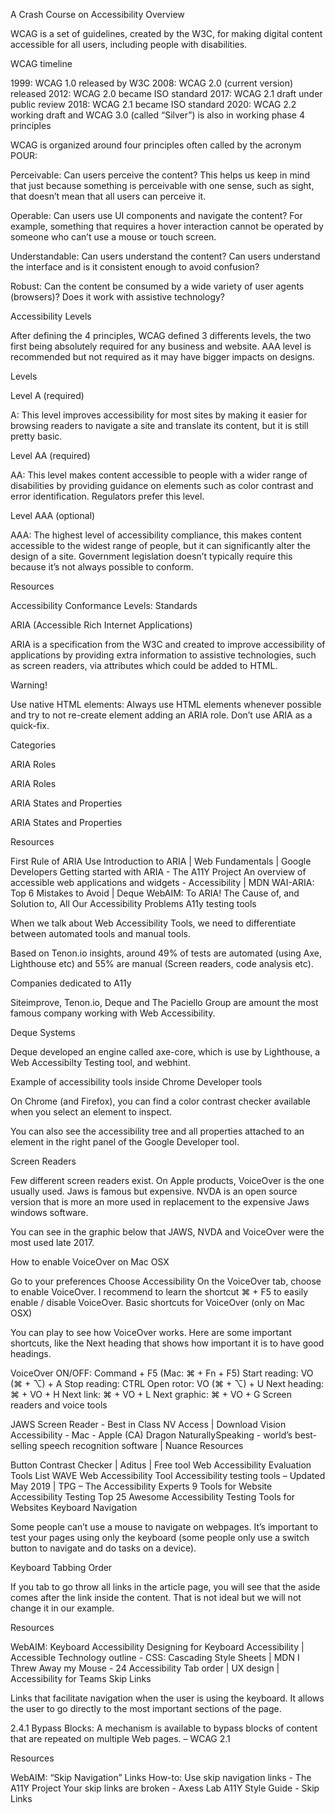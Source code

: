 A Crash Course on Accessibility
Overview

WCAG is a set of guidelines, created by the W3C, for making digital content accessible for all users, including people with disabilities.

WCAG timeline

1999: WCAG 1.0 released by W3C
2008: WCAG 2.0 (current version) released
2012: WCAG 2.0 became ISO standard
2017: WCAG 2.1 draft under public review
2018: WCAG 2.1 became ISO standard
2020: WCAG 2.2 working draft and WCAG 3.0 (called “Silver”) is also in working phase
4 principles

WCAG is organized around four principles often called by the acronym POUR:

Perceivable: Can users perceive the content? This helps us keep in mind that just because something is perceivable with one sense, such as sight, that doesn’t mean that all users can perceive it.

Operable: Can users use UI components and navigate the content? For example, something that requires a hover interaction cannot be operated by someone who can’t use a mouse or touch screen.

Understandable: Can users understand the content? Can users understand the interface and is it consistent enough to avoid confusion?

Robust: Can the content be consumed by a wide variety of user agents (browsers)? Does it work with assistive technology?

Accessibility Levels

After defining the 4 principles, WCAG defined 3 differents levels, the two first being absolutely required for any business and website. AAA level is recommended but not required as it may have bigger impacts on designs.

Levels

Level A (required)

A: This level improves accessibility for most sites by making it easier for browsing readers to navigate a site and translate its content, but it is still pretty basic.

Level AA (required)

AA: This level makes content accessible to people with a wider range of disabilities by providing guidance on elements such as color contrast and error identification. Regulators prefer this level.

Level AAA (optional)

AAA: The highest level of accessibility compliance, this makes content accessible to the widest range of people, but it can significantly alter the design of a site. Government legislation doesn’t typically require this because it’s not always possible to conform.

Resources

Accessibility Conformance Levels: Standards

ARIA (Accessible Rich Internet Applications)

ARIA is a specification from the W3C and created to improve accessibility of applications by providing extra information to assistive technologies, such as screen readers, via attributes which could be added to HTML.

Warning!

Use native HTML elements: Always use HTML elements whenever possible and try to not re-create element adding an ARIA role. Don’t use ARIA as a quick-fix.

Categories

ARIA Roles

ARIA Roles

ARIA States and Properties

ARIA States and Properties

Resources

First Rule of ARIA Use
Introduction to ARIA | Web Fundamentals | Google Developers
Getting started with ARIA - The A11Y Project
An overview of accessible web applications and widgets - Accessibility | MDN
WAI-ARIA: Top 6 Mistakes to Avoid | Deque
WebAIM: To ARIA! The Cause of, and Solution to, All Our Accessibility Problems
A11y testing tools

When we talk about Web Accessibility Tools, we need to differentiate between automated tools and manual tools.

Based on Tenon.io insights, around 49% of tests are automated (using Axe, Lighthouse etc) and 55% are manual (Screen readers, code analysis etc).

Companies dedicated to A11y

Siteimprove, Tenon.io, Deque and The Paciello Group are amount the most famous company working with Web Accessibility.

Deque Systems

Deque developed an engine called axe-core, which is use by Lighthouse, a Web Accessibilty Testing tool, and webhint.

Example of accessibility tools inside Chrome Developer tools

On Chrome (and Firefox), you can find a color contrast checker available when you select an element to inspect.

You can also see the accessibility tree and all properties attached to an element in the right panel of the Google Developer tool.

Screen Readers

Few different screen readers exist. On Apple products, VoiceOver is the one usually used. Jaws is famous but expensive. NVDA is an open source version that is more an more used in replacement to the expensive Jaws windows software.

You can see in the graphic below that JAWS, NVDA and VoiceOver were the most used late 2017.

How to enable VoiceOver on Mac OSX

Go to your preferences
Choose Accessibility
On the VoiceOver tab, choose to enable VoiceOver. I recommend to learn the shortcut ⌘ + F5 to easily enable / disable VoiceOver.
Basic shortcuts for VoiceOver (only on Mac OSX)

You can play to see how VoiceOver works. Here are some important shortcuts, like the Next heading that shows how important it is to have good headings.

VoiceOver ON/OFF: Command + F5 (Mac: ⌘ + Fn + F5)
Start reading: VO (⌘ + ⌥) + A
Stop reading: CTRL
Open rotor: VO (⌘ + ⌥) + U
Next heading: ⌘ + VO + H
Next link: ⌘ + VO + L
Next graphic: ⌘ + VO + G
Screen readers and voice tools

JAWS Screen Reader - Best in Class
NV Access | Download
Vision Accessibility - Mac - Apple (CA)
Dragon NaturallySpeaking - world’s best-selling speech recognition software | Nuance
Resources

Button Contrast Checker | Aditus | Free tool
Web Accessibility Evaluation Tools List
WAVE Web Accessibility Tool
Accessibility testing tools – Updated May 2019 | TPG – The Accessibility Experts
9 Tools for Website Accessibility Testing
Top 25 Awesome Accessibility Testing Tools for Websites
Keyboard Navigation

Some people can’t use a mouse to navigate on webpages. It’s important to test your pages using only the keyboard (some people only use a switch button to navigate and do tasks on a device).

Keyboard Tabbing Order

If you tab to go throw all links in the article page, you will see that the aside comes after the link inside the content. That is not ideal but we will not change it in our example.

Resources

WebAIM: Keyboard Accessibility
Designing for Keyboard Accessibility | Accessible Technology
outline - CSS: Cascading Style Sheets | MDN
I Threw Away my Mouse - 24 Accessibility
Tab order | UX design | Accessibility for Teams
Skip Links

Links that facilitate navigation when the user is using the keyboard. It allows the user to go directly to the most important sections of the page.

2.4.1 Bypass Blocks: A mechanism is available to bypass blocks of content that are repeated on multiple Web pages. – WCAG 2.1

Resources

WebAIM: “Skip Navigation” Links
How-to: Use skip navigation links - The A11Y Project
Your skip links are broken - Axess Lab
A11Y Style Guide - Skip Links